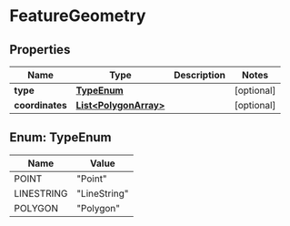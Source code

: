 # FeatureGeometry

## Properties
Name | Type | Description | Notes
------------ | ------------- | ------------- | -------------
**type** | [**TypeEnum**](#TypeEnum) |  |  [optional]
**coordinates** | [**List&lt;PolygonArray&gt;**](PolygonArray.md) |  |  [optional]

<a name="TypeEnum"></a>
## Enum: TypeEnum
Name | Value
---- | -----
POINT | &quot;Point&quot;
LINESTRING | &quot;LineString&quot;
POLYGON | &quot;Polygon&quot;
